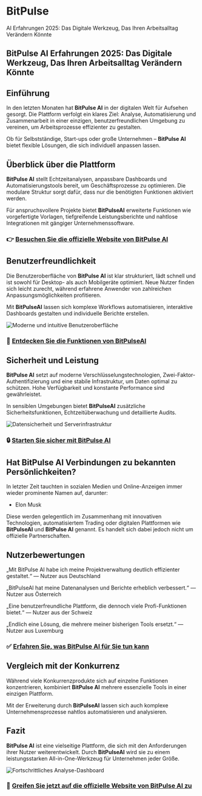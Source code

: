 # BitPulse
AI Erfahrungen 2025: Das Digitale Werkzeug, Das Ihren Arbeitsalltag Verändern Könnte
## BitPulse AI Erfahrungen 2025: Das Digitale Werkzeug, Das Ihren Arbeitsalltag Verändern Könnte

## Einführung
In den letzten Monaten hat **BitPulse AI** in der digitalen Welt für Aufsehen gesorgt. Die Plattform verfolgt ein klares Ziel: Analyse, Automatisierung und Zusammenarbeit in einer einzigen, benutzerfreundlichen Umgebung zu vereinen, um Arbeitsprozesse effizienter zu gestalten.

Ob für Selbstständige, Start-ups oder große Unternehmen – **BitPulse AI** bietet flexible Lösungen, die sich individuell anpassen lassen.

## Überblick über die Plattform
**BitPulse AI** stellt Echtzeitanalysen, anpassbare Dashboards und Automatisierungstools bereit, um Geschäftsprozesse zu optimieren. Die modulare Struktur sorgt dafür, dass nur die benötigten Funktionen aktiviert werden.

Für anspruchsvollere Projekte bietet **BitPulseAI** erweiterte Funktionen wie vorgefertigte Vorlagen, tiefgreifende Leistungsberichte und nahtlose Integrationen mit gängiger Unternehmenssoftware.

### 👉 **[Besuchen Sie die offizielle Website von BitPulse AI](https://bitpulseai.ch)**

## Benutzerfreundlichkeit
Die Benutzeroberfläche von **BitPulse AI** ist klar strukturiert, lädt schnell und ist sowohl für Desktop- als auch Mobilgeräte optimiert. Neue Nutzer finden sich leicht zurecht, während erfahrene Anwender von zahlreichen Anpassungsmöglichkeiten profitieren.

Mit **BitPulseAI** lassen sich komplexe Workflows automatisieren, interaktive Dashboards gestalten und individuelle Berichte erstellen.

![Moderne und intuitive Benutzeroberfläche](https://www.eckstein-design.com/wp-content/uploads/2022/09/ui-ux-interfacedesign-industriedesign-designbuero-muenchen-syr-titel-1600x1035-1.jpg)

### 🔗 **[Entdecken Sie die Funktionen von BitPulseAI](https://bitpulseai.ch)**

## Sicherheit und Leistung
**BitPulse AI** setzt auf moderne Verschlüsselungstechnologien, Zwei-Faktor-Authentifizierung und eine stabile Infrastruktur, um Daten optimal zu schützen. Hohe Verfügbarkeit und konstante Performance sind gewährleistet.

In sensiblen Umgebungen bietet **BitPulseAI** zusätzliche Sicherheitsfunktionen, Echtzeitüberwachung und detaillierte Audits.

![Datensicherheit und Serverinfrastruktur](https://www.pepels-it.de/wp-content/uploads/sites/9253/2023/06/row-of-network-servers-with-glowing-led-lights.jpg)

### 🔒 **[Starten Sie sicher mit BitPulse AI](https://bitpulseai.ch)**

## Hat BitPulse AI Verbindungen zu bekannten Persönlichkeiten?
In letzter Zeit tauchten in sozialen Medien und Online-Anzeigen immer wieder prominente Namen auf, darunter:

- Elon Musk

Diese werden gelegentlich im Zusammenhang mit innovativen Technologien, automatisiertem Trading oder digitalen Plattformen wie **BitPulseAI** und **BitPulse AI** genannt. Es handelt sich dabei jedoch nicht um offizielle Partnerschaften.

## Nutzerbewertungen
„Mit BitPulse AI habe ich meine Projektverwaltung deutlich effizienter gestaltet.“ — Nutzer aus Deutschland

„BitPulseAI hat meine Datenanalysen und Berichte erheblich verbessert.“ — Nutzer aus Österreich

„Eine benutzerfreundliche Plattform, die dennoch viele Profi-Funktionen bietet.“ — Nutzer aus der Schweiz

„Endlich eine Lösung, die mehrere meiner bisherigen Tools ersetzt.“ — Nutzer aus Luxemburg

### ✅ **[Erfahren Sie, was BitPulse AI für Sie tun kann](https://bitpulseai.ch)**

## Vergleich mit der Konkurrenz
Während viele Konkurrenzprodukte sich auf einzelne Funktionen konzentrieren, kombiniert **BitPulse AI** mehrere essenzielle Tools in einer einzigen Plattform.

Mit der Erweiterung durch **BitPulseAI** lassen sich auch komplexe Unternehmensprozesse nahtlos automatisieren und analysieren.

## Fazit
**BitPulse AI** ist eine vielseitige Plattform, die sich mit den Anforderungen ihrer Nutzer weiterentwickelt. Durch **BitPulseAI** wird sie zu einem leistungsstarken All-in-One-Werkzeug für Unternehmen jeder Größe.

![Fortschrittliches Analyse-Dashboard](https://images.unsplash.com/photo-1618477247222-acbdb0e159b3?auto=format&fit=crop&w=1170&q=80)

### 🚀 **[Greifen Sie jetzt auf die offizielle Website von BitPulse AI zu](https://bitpulseai.ch)**
